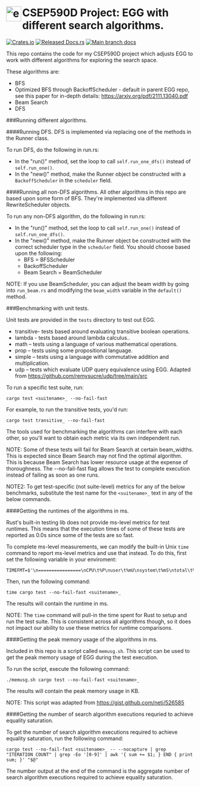 # <img src="doc/egg.svg" alt="egg logo" height="40" align="left"> CSEP590D Project:  EGG with different search algorithms.

[![Crates.io](https://img.shields.io/crates/v/egg.svg)](https://crates.io/crates/egg)
[![Released Docs.rs](https://img.shields.io/crates/v/egg?color=blue&label=docs)](https://docs.rs/egg/)
[![Main branch docs](https://img.shields.io/badge/docs-main-blue)](https://egraphs-good.github.io/egg/egg/)

This repo contains the code for my CSEP590D project which adjusts EGG to work with different algorithms for exploring the search space.

These algorithms are:
- BFS 
- Optimized BFS through BackoffScheduler - default in parent EGG repo, see this paper for in-depth details:  https://arxiv.org/pdf/2111.13040.pdf
- Beam Search
- DFS

###Running different algorithms.

####Running DFS.
DFS is implemented via replacing one of the methods in the Runner class.

To run DFS, do the following in run.rs:
- In the "run()" method, set the loop to call `self.run_one_dfs()` instead of `self.run_one()`.
- In the "new()" method, make the Runner object be constructed with a `BackoffScheduler` in the `scheduler` field.

####Running all non-DFS algorithms.
All other algorithms in this repo are based upon some form of BFS.  They're implemented via different RewriteScheduler objects.

To run any non-DFS algorithm, do the following in run.rs:
- In the "run()" method, set the loop to call `self.run_one()` instead of `self.run_one_dfs()`.
- In the "new()" method, make the Runner object be constructed with the correct scheduler type in the `scheduler` field.  You should choose based upon the following:
  - BFS = BFSScheduler
  - BackoffScheduler
  - Beam Search = BeamScheduler

NOTE:  If you use BeamScheduler, you can adjust the beam width by going into `run_beam.rs` and modifying the `beam_width` variable in the `default()` method.

###Benchmarking with unit tests.

Unit tests are provided in the `tests` directory to test out EGG.
-	transitive- tests based around evaluating transitive boolean operations.
-	lambda - tests based around lambda calculus..
-	math – tests using a language of various mathematical operations.
-	prop – tests using some propositional language.
-	simple – tests using a language with commutative addition and multiplication.
-	udp – tests which evaluate UDP query equivalence using EGG.  Adapted from https://github.com/remysucre/udp/tree/main/src


To run a specific test suite, run:
```
cargo test <suitename>_ --no-fail-fast
```

For example, to run the transitive tests, you'd run:
```
cargo test transitive_ --no-fail-fast
```

The tools used for benchmarking the algorithms can interfere with each other, so you'll want to obtain each metric via its own independent run.

NOTE:  Some of these tests will fail for Beam Search at certain beam_widths.  This is expected since Beam Search may not find the optimal algorithm.  This is because Beam Search has lower resource usage at the expense of thoroughness.  The --no-fail-fast flag allows the test to complete execution instead of failing as soon as one runs.

NOTE2:  To get test-specific (not suite-level) metrics for any of the below benchmarks, substitute the test name for the `<suitename>_` text in any of the below commands.

####Getting the runtimes of the algorithms in ms.

Rust's built-in testing lib does not provide ms-level metrics for test runtimes.  This means that the execution times of some of these tests are reported as 0.0s since some of the tests are so fast.

To complete ms-level measurements, we can modify the built-in Unix `time` command to report ms-level metrics and use that instead.  To do this, first set the following variable in your enviroment:
```
TIMEFMT=$'\n================\nCPU\t%P\nuser\t%mU\nsystem\t%mS\ntotal\t%mE'
```

Then, run the following command:
```
time cargo test --no-fail-fast <suitename>_
```

The results will contain the runtime in ms.

NOTE:  The `time` command will pull-in the time spent for Rust to setup and run the test suite.  This is consistent across all algorithms though, so it does not impact our ability to use these metrics for runtime comparisons.

####Getting the peak memory usage of the algorithms in ms.

Included in this repo is a script called `memusg.sh`.  This script can be used to get the peak memory usage of EGG during the test execution.

To run the script, execute the following command:
```
./memusg.sh cargo test --no-fail-fast <suitename>_
```

The results will contain the peak memory usage in KB.

NOTE:  This script was adapted from https://gist.github.com/netj/526585

####Getting the number of search algorithm executions requried to achieve equality saturation.

To get the number of search algorithm executions required to achieve equality saturation, run the following command:
```
cargo test --no-fail-fast <suitename>_ -- --nocapture | grep "ITERATION COUNT" | grep -Eo '[0-9]' | awk '{ sum += $1; } END { print sum; }' "$@"
```

The number output at the end of the command is the aggregate number of search algorithm executions required to achieve equality saturation.